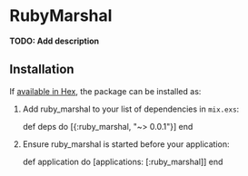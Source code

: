 # RubyMarshal

**TODO: Add description**

## Installation

If [available in Hex](https://hex.pm/docs/publish), the package can be installed as:

  1. Add ruby_marshal to your list of dependencies in `mix.exs`:

        def deps do
          [{:ruby_marshal, "~> 0.0.1"}]
        end

  2. Ensure ruby_marshal is started before your application:

        def application do
          [applications: [:ruby_marshal]]
        end

